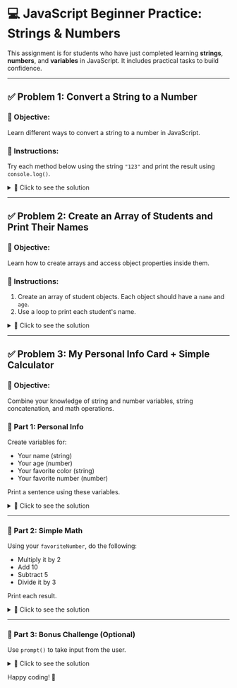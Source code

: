 
# 💻 JavaScript Beginner Practice: Strings & Numbers

This assignment is for students who have just completed learning **strings**, **numbers**, and **variables** in JavaScript. It includes practical tasks to build confidence.

---

## ✅ Problem 1: Convert a String to a Number

### 🎯 Objective:
Learn different ways to convert a string to a number in JavaScript.

### 🔹 Instructions:
Try each method below using the string `"123"` and print the result using `console.log()`.

<details>
  <summary>🔑 Click to see the solution</summary>

```javascript
// Using Number()
let num1 = Number("123");

// Using parseInt()
let num2 = parseInt("123");

// Using parseFloat()
let num3 = parseFloat("123.45");

// Using Unary +
let num4 = +"123";

console.log(num1, num2, num3, num4);
```

</details>

---

## ✅ Problem 2: Create an Array of Students and Print Their Names

### 🎯 Objective:
Learn how to create arrays and access object properties inside them.

### 🔹 Instructions:
1. Create an array of student objects. Each object should have a `name` and `age`.
2. Use a loop to print each student's name.

<details>
  <summary>🔑 Click to see the solution</summary>

```javascript
let students = [
  { name: "Ali", age: 20 },
  { name: "Sara", age: 22 },
  { name: "John", age: 19 },
  { name: "Aisha", age: 21 }
];

students.forEach(function(student) {
  console.log(student.name);
});
```

</details>

---

## ✅ Problem 3: My Personal Info Card + Simple Calculator

### 🎯 Objective:
Combine your knowledge of string and number variables, string concatenation, and math operations.

### 🔹 Part 1: Personal Info

Create variables for:

- Your name (string)
- Your age (number)
- Your favorite color (string)
- Your favorite number (number)

Print a sentence using these variables.

<details>
  <summary>🔑 Click to see the solution</summary>

```javascript
let name = "Zara";
let age = 20;
let color = "blue";
let favoriteNumber = 7;

console.log("Hi, my name is " + name + ". I am " + age + " years old. My favorite color is " + color + " and my favorite number is " + favoriteNumber + ".");
```

</details>

---

### 🔹 Part 2: Simple Math

Using your `favoriteNumber`, do the following:

- Multiply it by 2
- Add 10
- Subtract 5
- Divide it by 3

Print each result.

<details>
  <summary>🔑 Click to see the solution</summary>

```javascript
console.log("Multiplied by 2: " + (favoriteNumber * 2));
console.log("Add 10: " + (favoriteNumber + 10));
console.log("Subtract 5: " + (favoriteNumber - 5));
console.log("Divide by 3: " + (favoriteNumber / 3));
```

</details>

---

### 🔹 Part 3: Bonus Challenge (Optional)

Use `prompt()` to take input from the user.

<details>
  <summary>🔑 Click to see the solution</summary>

```javascript
let name = prompt("What is your name?");
let age = prompt("What is your age?");
console.log("Hello " + name + ", you are " + age + " years old!");
```

</details>



Happy coding! 🚀
